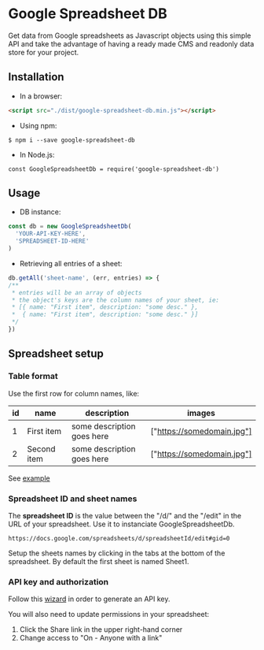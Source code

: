 # Google Spreadsheet DB

Get data from Google spreadsheets as Javascript objects using this simple API and take the advantage of having a ready made CMS and readonly data store for your project.

## Installation

- In a browser: 

```HTML
<script src="./dist/google-spreadsheet-db.min.js"></script>
```

- Using npm:

```
$ npm i --save google-spreadsheet-db
```

- In Node.js:

```
const GoogleSpreadsheetDb = require('google-spreadsheet-db')
```

## Usage

- DB instance:

```javascript
const db = new GoogleSpreadsheetDb(
  'YOUR-API-KEY-HERE',
  'SPREADSHEET-ID-HERE'
)
```

- Retrieving all entries of a sheet:

```javascript
db.getAll('sheet-name', (err, entries) => {
/**
 * entries will be an array of objects
 * the object's keys are the column names of your sheet, ie:
 * [{ name: "First item", description: "some desc." },
 *  { name: "First item", description: "some desc." }]
 */
})
```

## Spreadsheet setup

### Table format

Use the first row for column names, like:

id | name | description | images
--- | --- | --- | ---
1	| First item|	some description goes here |	["https://somedomain.jpg"]
2	| Second item |	some description goes here | ["https://somedomain.jpg"]

See [example](https://docs.google.com/spreadsheets/d/1i0VCssIJFCMmWotcV1R_kqhLWszIUUZOrsZv0ZselOE/edit#gid=0)

### Spreadsheet ID and sheet names

The **spreadsheet ID** is the value between the "/d/" and the "/edit" in the URL of your spreadsheet. Use it to instanciate GoogleSpreadsheetDb. 

`https://docs.google.com/spreadsheets/d/spreadsheetId/edit#gid=0`

Setup the sheets names by clicking in the tabs at the bottom of the spreadsheet. By default the first sheet is named Sheet1.

### API key and authorization

Follow this [wizard](https://console.developers.google.com/start/api?id=sheets.googleapis.com) in order to generate an API key.

You will also need to update permissions in your spreadsheet:

1. Click the Share link in the upper right-hand corner
2. Change access to "On - Anyone with a link"

